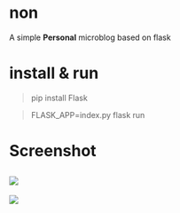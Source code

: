 # non
A simple **Personal** microblog based on flask 

# install & run

> pip install Flask 

> FLASK_APP=index.py flask run 

# Screenshot

![](https://preview.ibb.co/gwcb1b/Screenshot_1.png)
-
![](https://preview.ibb.co/ekOASG/Screenshot_2.png)
